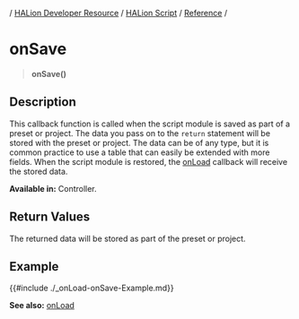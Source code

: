 / [HALion Developer Resource](../../HALion-Developer-Resource.md) / [HALion Script](./HALion-Script.md) / [Reference](./Reference.md) /

# onSave

>**onSave()**

## Description

This callback function is called when the script module is saved as part of a preset or project. The data you pass on to the ``return`` statement will be stored with the preset or project. The data can be of any type, but it is common practice to use a table that can easily be extended with more fields. When the script module is restored, the [onLoad](./onLoad.md) callback will receive the stored data.

**Available in:** Controller.

## Return Values

The returned data will be stored as part of the preset or project.

## Example

{{#include ./_onLoad-onSave-Example.md}}

**See also:** [onLoad](./onLoad.md)